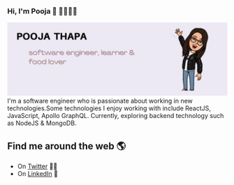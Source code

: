 ### Hi, I'm Pooja 👋 👩🏻‍🏫✨
<img src="https://raw.githubusercontent.com/PoojaMgr/PoojaMgr/master/POOJA THAPA (5) (1).jpg" alt="banner that says about Pooja Thapa"/>
I'm a software engineer who is passionate about working in new technologies.Some technologies I enjoy working with include ReactJS, JavaScript, Apollo GraphQL. Currently, exploring backend technology such as NodeJS & MongoDB.

## Find me around the web 🌎
 - On <a href="https://twitter.com/poojamgr">Twitter</a>  ✍🏾 
 - On <a href="https://www.linkedin.com/in/pooja-thapa-815359b1">LinkedIn</a> 💼



<!--
**PoojaMgr/PoojaMgr** is a ✨ _special_ ✨ repository because its `README.md` (this file) appears on your GitHub profile.

Here are some ideas to get you started:

- 🔭 I’m currently working on ...
- 🌱 I’m currently learning ...
- 👯 I’m looking to collaborate on ...
- 🤔 I’m looking for help with ...
- 💬 Ask me about ...
- 📫 How to reach me: ...
- 😄 Pronouns: ...
- ⚡ Fun fact: ...
-->
